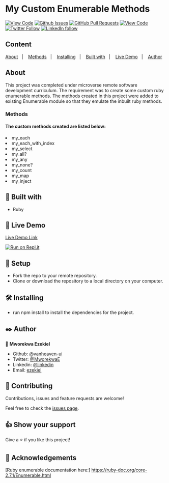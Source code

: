 # My Custom Enumerable Methods
  
[![View Code](https://img.shields.io/badge/View%20-Code-green)](https://github.com/vanheaven-ui/my_enumerables/tree/my_enumerables)
[![Github Issues](https://img.shields.io/badge/GitHub-Issues-orange)](https://github.com/vanheaven-ui/my_enumerables/issues)
[![GitHub Pull Requests](https://img.shields.io/badge/GitHub-Pull%20Requests-blue)](https://github.com/vanheaven-ui/my_enumerables/pulls)
[![View Code](https://img.shields.io/badge/Github-Author-black)](https://github.com/vanheaven-ui)
[![Twitter Follow](https://img.shields.io/badge/Twitter-Ezekiel-%231DA1F2)](https://twitter.com/MworekwaE)
[![LinkedIn follow](https://img.shields.io/badge/LinkedIn-Ezekiel-%232867B2)](https://www.linkedin.com/in/vanheaven/)


## Content

<a text-align="center" href="#about">About</a>&nbsp;&nbsp;&nbsp;|&nbsp;&nbsp;&nbsp;
<a href="#method">Methods</a>&nbsp;&nbsp;&nbsp;|&nbsp;&nbsp;&nbsp;
<a href="#ins">Installing</a>&nbsp;&nbsp;&nbsp;|&nbsp;&nbsp;&nbsp;
<a href="#with">Built with</a>&nbsp;&nbsp;&nbsp;|&nbsp;&nbsp;&nbsp;
<a href="#ldl">Live Demo</a>&nbsp;&nbsp;&nbsp;|&nbsp;&nbsp;&nbsp;
<a href="#author">Author</a>


## About <a name = "about"></a>
This project was completed under microverse remote software development curriculum. The requirement was to create some custom ruby enumerable methods. The methods created in this project were added to existing Enumerable module so that they emulate the inbuilt ruby methods. 

<h3>Methods <a name = "method"></a></h3>
<h4>The custom methods created are listed below:</h4>
<li>my_each</li>
<li>my_each_with_index</li>
<li>my_select</li>
<li>my_all?</li>
<li>my_any</li>
<li>my_none?</li>
<li>my_count</li>
<li>my_map</li>
<li>my_inject</li>

## 🔧 Built with<a name = "with"></a>

- Ruby


## 🔴 Live Demo <a name = "ldl"></a>

[Live Demo Link](https://repl.it/@vanheavenui/myenumerablemethods#main.rb)

[![Run on Repl.it](https://repl.it/badge/github/vanheaven-ui/my_enumerables)](https://repl.it/github/vanheaven-ui/my_enumerables)



## 🔨 Setup

- Fork the repo to your remote repository.
- Clone or download the repository to a local directory on your computer.

## 🛠 Installing <a name = "ins"></a>

- run npm install to install the dependencies for the project.

## ✒️  Author <a name = "author"></a>

👤 **Mworekwa Ezekiel**

- Github: [@vanheaven-ui](https://github.com/kevinfrontend)
- Twitter: [@MworekwaE](https://twitter.com/kevinfrontend)
- Linkedin: [@linkedin](https://www.linkedin.com/in/vanheaven/)
- Email: [ezekiel](mailto:vanheaven6@gmail.com)

## 🤝 Contributing

Contributions, issues and feature requests are welcome!

Feel free to check the [issues page](https://github.com/vanheaven-ui/my_enumerables/issues).


## 👍 Show your support

Give a ⭐️ if you like this project!

## :clap: Acknowledgements
[Ruby enumerable documentation here:] https://ruby-doc.org/core-2.7.1/Enumerable.html

</div>

